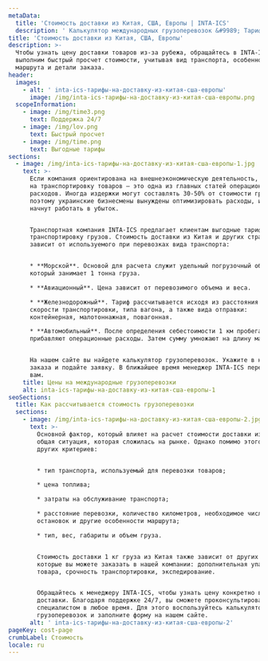 ```yaml
---
metaData:
  title: 'Стоимость доставки из Китая, США, Европы | INTA-ICS'
  description: ' Калькулятор международных грузоперевозок &#9989; Тарифы на доставку из Китая, США, Европы в Украину &#9989; Обращайтесь! #9742; 068 5555 999'
title: 'Стоимость доставки из Китая, США, Европы'
description: >-
  Чтобы узнать цену доставки товаров из-за рубежа, обращайтесь в INTA-ICS. Мы
  выполним быстрый просчет стоимости, учитывая вид транспорта, особенности
  маршрута и детали заказа.
header:
  images:
    - alt: ' inta-ics-тарифы-на-доставку-из-китая-сша-европы'
      image: /img/inta-ics-тарифы-на-доставку-из-китая-сша-европы.png
  scopeInformation:
    - image: /img/time3.png
      text: Поддержка 24/7
    - image: /img/lov.png
      text: Быстрый просчет
    - image: /img/time.png
      text: Выгодные тарифы
sections:
  - image: /img/inta-ics-тарифы-на-доставку-из-китая-сша-европы-1.jpg
    text: >-
      Если компания ориентирована на внешнеэкономическую деятельность, затраты
      на транспортировку товаров — это одна из главных статей операционных
      расходов. Иногда издержки могут составлять 30-50% от стоимости груза,
      поэтому украинские бизнесмены вынуждены оптимизировать расходы, иначе
      начнут работать в убыток.


      Транспортная компания INTA-ICS предлагает клиентам выгодные тарифы на
      транспортировку грузов. Стоимость доставки из Китая и других стран прямо
      зависит от используемого при перевозках вида транспорта:


      * **Морской**. Основой для расчета служит удельный погрузочный объем,
      который занимает 1 тонна груза.

      * **Авиационный**. Цена зависит от перевозимого объема и веса.

      * **Железнодорожный**. Тариф рассчитывается исходя из расстояния и
      скорости транспортировки, типа вагона, а также вида отправки:
      контейнерная, малотоннажная, повагонная.

      * **Автомобильный**. После определения себестоимости 1 км пробега, к ней
      прибавляют операционные расходы. Затем сумму умножают на длину маршрута.


      На нашем сайте вы найдете калькулятор грузоперевозок. Укажите в нем детали
      заказа и подайте заявку. В ближайшее время менеджер INTA-ICS перезвонит
      вам.
    title: Цены на международные грузоперевозки
    alt: inta-ics-тарифы-на-доставку-из-китая-сша-европы-1
seoSections:
  title: Как рассчитывается стоимость грузоперевозки
  sections:
    - image: /img/inta-ics-тарифы-на-доставку-из-китая-сша-европы-2.jpg
      text: >-
        Основной фактор, который влияет на расчет стоимости доставки из Китая —
        общая ситуация, которая сложилась на рынке. Однако помимо этого есть ряд
        других критериев:


        * тип транспорта, используемый для перевозки товаров;

        * цена топлива;

        * затраты на обслуживание транспорта;

        * расстояние перевозки, количество километров, необходимое число
        остановок и другие особенности маршрута;

        * тип, вес, габариты и объем груза.


        Стоимость доставки 1 кг груза из Китая также зависит от других услуг,
        которые вы можете заказать в нашей компании: дополнительная упаковка
        товара, срочность транспортировки, экспедирование.


        Обращайтесь к менеджеру INTA-ICS, чтобы узнать цену конкретно вашей
        доставки. Благодаря поддержке 24/7, вы сможете проконсультироваться со
        специалистом в любое время. Для этого воспользуйтесь калькулятором
        грузоперевозок и заполните форму на нашем сайте.
      alt: ' inta-ics-тарифы-на-доставку-из-китая-сша-европы-2'
pageKey: cost-page
crumbLabel: Стоимость
locale: ru
---
```


